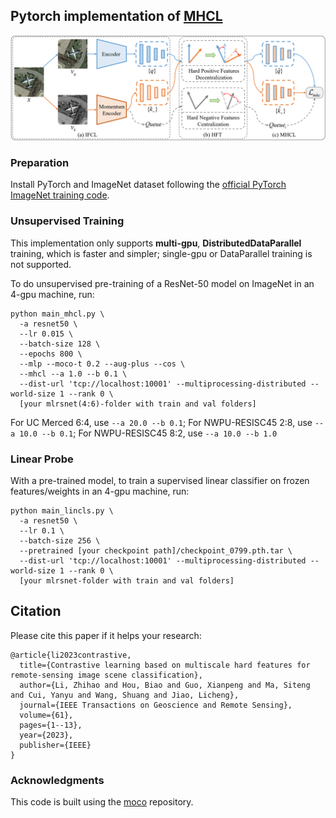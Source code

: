 ## Pytorch implementation of [MHCL](https://ieeexplore.ieee.org/document/10172081)

![image](https://github.com/benesakitam/MHCL/blob/main/figs/MHCL.png)

### Preparation

Install PyTorch and ImageNet dataset following the [official PyTorch ImageNet training code](https://github.com/pytorch/examples/tree/master/imagenet).

### Unsupervised Training

This implementation only supports **multi-gpu**, **DistributedDataParallel** training, which is faster and simpler; single-gpu or DataParallel training is not supported.

To do unsupervised pre-training of a ResNet-50 model on ImageNet in an 4-gpu machine, run:
```
python main_mhcl.py \
  -a resnet50 \
  --lr 0.015 \
  --batch-size 128 \
  --epochs 800 \
  --mlp --moco-t 0.2 --aug-plus --cos \
  --mhcl --a 1.0 --b 0.1 \
  --dist-url 'tcp://localhost:10001' --multiprocessing-distributed --world-size 1 --rank 0 \
  [your mlrsnet(4:6)-folder with train and val folders]
```
For UC Merced 6:4, use `--a 20.0 --b 0.1`; For NWPU-RESISC45 2:8, use `--a 10.0 --b 0.1`; For NWPU-RESISC45 8:2, use `--a 10.0 --b 1.0`

### Linear Probe

With a pre-trained model, to train a supervised linear classifier on frozen features/weights in an 4-gpu machine, run:
```
python main_lincls.py \
  -a resnet50 \
  --lr 0.1 \
  --batch-size 256 \
  --pretrained [your checkpoint path]/checkpoint_0799.pth.tar \
  --dist-url 'tcp://localhost:10001' --multiprocessing-distributed --world-size 1 --rank 0 \
  [your mlrsnet-folder with train and val folders]
```

## Citation
Please cite this paper if it helps your research:
```
@article{li2023contrastive,
  title={Contrastive learning based on multiscale hard features for remote-sensing image scene classification},
  author={Li, Zhihao and Hou, Biao and Guo, Xianpeng and Ma, Siteng and Cui, Yanyu and Wang, Shuang and Jiao, Licheng},
  journal={IEEE Transactions on Geoscience and Remote Sensing},
  volume={61},
  pages={1--13},
  year={2023},
  publisher={IEEE}
}
```

### Acknowledgments
This code is built using the [moco](https://github.com/facebookresearch/moco) repository.


